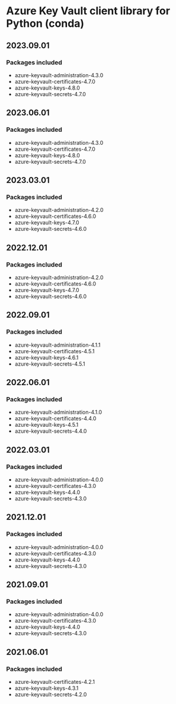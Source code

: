 # Azure Key Vault client library for Python (conda)

## 2023.09.01

### Packages included

- azure-keyvault-administration-4.3.0
- azure-keyvault-certificates-4.7.0
- azure-keyvault-keys-4.8.0
- azure-keyvault-secrets-4.7.0

## 2023.06.01

### Packages included

- azure-keyvault-administration-4.3.0
- azure-keyvault-certificates-4.7.0
- azure-keyvault-keys-4.8.0
- azure-keyvault-secrets-4.7.0

## 2023.03.01

### Packages included

- azure-keyvault-administration-4.2.0
- azure-keyvault-certificates-4.6.0
- azure-keyvault-keys-4.7.0
- azure-keyvault-secrets-4.6.0

## 2022.12.01

### Packages included

- azure-keyvault-administration-4.2.0
- azure-keyvault-certificates-4.6.0
- azure-keyvault-keys-4.7.0
- azure-keyvault-secrets-4.6.0

## 2022.09.01

### Packages included

- azure-keyvault-administration-4.1.1
- azure-keyvault-certificates-4.5.1
- azure-keyvault-keys-4.6.1
- azure-keyvault-secrets-4.5.1

## 2022.06.01

### Packages included

- azure-keyvault-administration-4.1.0
- azure-keyvault-certificates-4.4.0
- azure-keyvault-keys-4.5.1
- azure-keyvault-secrets-4.4.0

## 2022.03.01

### Packages included

- azure-keyvault-administration-4.0.0
- azure-keyvault-certificates-4.3.0
- azure-keyvault-keys-4.4.0
- azure-keyvault-secrets-4.3.0

## 2021.12.01

### Packages included

- azure-keyvault-administration-4.0.0
- azure-keyvault-certificates-4.3.0
- azure-keyvault-keys-4.4.0
- azure-keyvault-secrets-4.3.0

## 2021.09.01

### Packages included

- azure-keyvault-administration-4.0.0
- azure-keyvault-certificates-4.3.0
- azure-keyvault-keys-4.4.0
- azure-keyvault-secrets-4.3.0

## 2021.06.01

### Packages included

- azure-keyvault-certificates-4.2.1
- azure-keyvault-keys-4.3.1
- azure-keyvault-secrets-4.2.0
